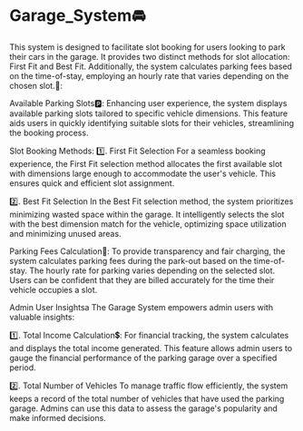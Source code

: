# Garage_System🚘️
This system is designed to facilitate slot booking for users looking to park their cars in the garage. It provides two distinct methods for slot allocation: First Fit and Best Fit. Additionally, the system calculates parking fees based on the time-of-stay, employing an hourly rate that varies depending on the chosen slot.📝:

Available Parking Slots🅿️:
Enhancing user experience, the system displays available parking slots tailored to specific vehicle dimensions. This feature aids users in quickly identifying suitable slots for their vehicles, streamlining the booking process.

Slot Booking Methods:
1️⃣. First Fit Selection
For a seamless booking experience, the First Fit selection method allocates the first available slot with dimensions large enough to accommodate the user's vehicle. This ensures quick and efficient slot assignment.

2️⃣. Best Fit Selection
In the Best Fit selection method, the system prioritizes minimizing wasted space within the garage. It intelligently selects the slot with the best dimension match for the vehicle, optimizing space utilization and minimizing unused areas.

Parking Fees Calculation📠:
To provide transparency and fair charging, the system calculates parking fees during the park-out based on the time-of-stay. The hourly rate for parking varies depending on the selected slot. Users can be confident that they are billed accurately for the time their vehicle occupies a slot.

Admin User Insightsa
The Garage System empowers admin users with valuable insights:

1️⃣. Total Income Calculation💲:
For financial tracking, the system calculates and displays the total income generated. This feature allows admin users to gauge the financial performance of the parking garage over a specified period.

2️⃣. Total Number of Vehicles
To manage traffic flow efficiently, the system keeps a record of the total number of vehicles that have used the parking garage. Admins can use this data to assess the garage's popularity and make informed decisions.



